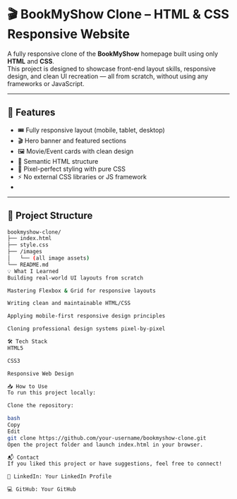 # 🎬 BookMyShow Clone – HTML & CSS Responsive Website

A fully responsive clone of the **BookMyShow** homepage built using only **HTML** and **CSS**.  
This project is designed to showcase front-end layout skills, responsive design, and clean UI recreation — all from scratch, without using any frameworks or JavaScript.

---

## 🚀 Features

- 🎟️ Fully responsive layout (mobile, tablet, desktop)
- 🎬 Hero banner and featured sections
- 🖼️ Movie/Event cards with clean design
- 🧱 Semantic HTML structure
- 🎯 Pixel-perfect styling with pure CSS
- ⚡ No external CSS libraries or JS framework
- 

---

## 📁 Project Structure

```bash
bookmyshow-clone/
├── index.html
├── style.css
├── /images
│   └── (all image assets)
└── README.md
💡 What I Learned
Building real-world UI layouts from scratch

Mastering Flexbox & Grid for responsive layouts

Writing clean and maintainable HTML/CSS

Applying mobile-first responsive design principles

Cloning professional design systems pixel-by-pixel

🛠️ Tech Stack
HTML5

CSS3

Responsive Web Design

📥 How to Use
To run this project locally:

Clone the repository:

bash
Copy
Edit
git clone https://github.com/your-username/bookmyshow-clone.git
Open the project folder and launch index.html in your browser.

📬 Contact
If you liked this project or have suggestions, feel free to connect!

💼 LinkedIn: Your LinkedIn Profile

💻 GitHub: Your GitHub
